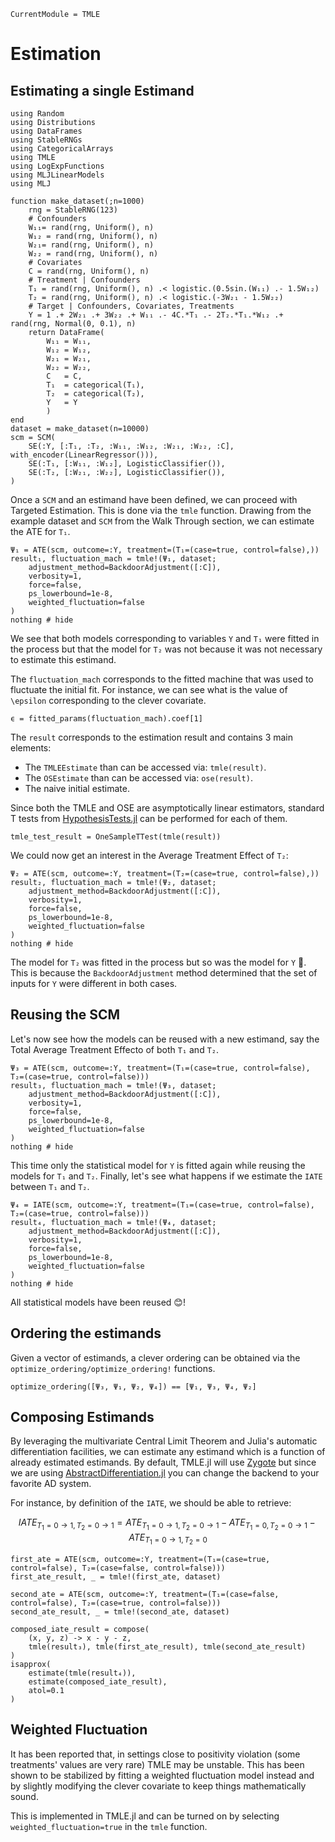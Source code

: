 ```@meta
CurrentModule = TMLE
```

# Estimation

## Estimating a single Estimand

```@setup estimation
using Random
using Distributions
using DataFrames
using StableRNGs
using CategoricalArrays
using TMLE
using LogExpFunctions
using MLJLinearModels
using MLJ

function make_dataset(;n=1000)
    rng = StableRNG(123)
    # Confounders
    W₁₁= rand(rng, Uniform(), n)
    W₁₂ = rand(rng, Uniform(), n)
    W₂₁= rand(rng, Uniform(), n)
    W₂₂ = rand(rng, Uniform(), n)
    # Covariates
    C = rand(rng, Uniform(), n)
    # Treatment | Confounders
    T₁ = rand(rng, Uniform(), n) .< logistic.(0.5sin.(W₁₁) .- 1.5W₁₂)
    T₂ = rand(rng, Uniform(), n) .< logistic.(-3W₂₁ - 1.5W₂₂)
    # Target | Confounders, Covariates, Treatments
    Y = 1 .+ 2W₂₁ .+ 3W₂₂ .+ W₁₁ .- 4C.*T₁ .- 2T₂.*T₁.*W₁₂ .+ rand(rng, Normal(0, 0.1), n)
    return DataFrame(
        W₁₁ = W₁₁, 
        W₁₂ = W₁₂,
        W₂₁ = W₂₁,
        W₂₂ = W₂₂,
        C   = C,
        T₁  = categorical(T₁),
        T₂  = categorical(T₂),
        Y   = Y
        )
end
dataset = make_dataset(n=10000)
scm = SCM(
    SE(:Y, [:T₁, :T₂, :W₁₁, :W₁₂, :W₂₁, :W₂₂, :C], with_encoder(LinearRegressor())),
    SE(:T₁, [:W₁₁, :W₁₂], LogisticClassifier()),
    SE(:T₂, [:W₂₁, :W₂₂], LogisticClassifier()),
)
```

Once a `SCM` and an estimand have been defined, we can proceed with Targeted Estimation. This is done via the `tmle` function. Drawing from the example dataset and `SCM` from the Walk Through section, we can estimate the ATE for `T₁`.

```@example estimation
Ψ₁ = ATE(scm, outcome=:Y, treatment=(T₁=(case=true, control=false),))
result₁, fluctuation_mach = tmle!(Ψ₁, dataset;
    adjustment_method=BackdoorAdjustment([:C]), 
    verbosity=1, 
    force=false, 
    ps_lowerbound=1e-8, 
    weighted_fluctuation=false
)
nothing # hide
```

We see that both models corresponding to variables `Y` and `T₁` were fitted in the process but that the model for `T₂` was not because it was not necessary to estimate this estimand.

The `fluctuation_mach` corresponds to the fitted machine that was used to fluctuate the initial fit. For instance, we can see what is the value of ``\epsilon`` corresponding to the clever covariate.

```@example estimation
ϵ = fitted_params(fluctuation_mach).coef[1]
```

The `result` corresponds to the estimation result and contains 3 main elements:

- The `TMLEEstimate` than can be accessed via: `tmle(result)`.
- The `OSEstimate` than can be accessed via: `ose(result)`.
- The naive initial estimate.

Since both the TMLE and OSE are asymptotically linear estimators, standard T tests from [HypothesisTests.jl](https://juliastats.org/HypothesisTests.jl/stable/) can be performed for each of them.

```@example estimation
tmle_test_result = OneSampleTTest(tmle(result))
```

We could now get an interest in the Average Treatment Effect of `T₂`:

```@example estimation
Ψ₂ = ATE(scm, outcome=:Y, treatment=(T₂=(case=true, control=false),))
result₂, fluctuation_mach = tmle!(Ψ₂, dataset;
    adjustment_method=BackdoorAdjustment([:C]), 
    verbosity=1, 
    force=false, 
    ps_lowerbound=1e-8, 
    weighted_fluctuation=false
)
nothing # hide
```

The model for `T₂` was fitted in the process but so was the model for `Y` 🤔. This is because the `BackdoorAdjustment` method determined that the set of inputs for `Y` were different in both cases.

## Reusing the SCM

Let's now see how the models can be reused with a new estimand, say the Total Average Treatment Effecto of both `T₁` and `T₂`.

```@example estimation
Ψ₃ = ATE(scm, outcome=:Y, treatment=(T₁=(case=true, control=false), T₂=(case=true, control=false)))
result₃, fluctuation_mach = tmle!(Ψ₃, dataset;
    adjustment_method=BackdoorAdjustment([:C]), 
    verbosity=1, 
    force=false, 
    ps_lowerbound=1e-8, 
    weighted_fluctuation=false
)
nothing # hide
```

This time only the statistical model for `Y` is fitted again while reusing the models for `T₁` and `T₂`. Finally, let's see what happens if we estimate the `IATE` between `T₁` and `T₂`.

```@example estimation
Ψ₄ = IATE(scm, outcome=:Y, treatment=(T₁=(case=true, control=false), T₂=(case=true, control=false)))
result₄, fluctuation_mach = tmle!(Ψ₄, dataset;
    adjustment_method=BackdoorAdjustment([:C]), 
    verbosity=1, 
    force=false, 
    ps_lowerbound=1e-8, 
    weighted_fluctuation=false
)
nothing # hide
```

All statistical models have been reused 😊!

## Ordering the estimands

Given a vector of estimands, a clever ordering can be obtained via the `optimize_ordering/optimize_ordering!` functions.

```@example estimation
optimize_ordering([Ψ₃, Ψ₁, Ψ₂, Ψ₄]) == [Ψ₁, Ψ₃, Ψ₄, Ψ₂]
```

## Composing Estimands

By leveraging the multivariate Central Limit Theorem and Julia's automatic differentiation facilities, we can estimate any estimand which is a function of already estimated estimands. By default, TMLE.jl will use [Zygote](https://fluxml.ai/Zygote.jl/latest/) but since we are using [AbstractDifferentiation.jl](https://github.com/JuliaDiff/AbstractDifferentiation.jl) you can change the backend to your favorite AD system.

For instance, by definition of the ``IATE``, we should be able to retrieve:

```math
IATE_{T_1=0 \rightarrow 1, T_2=0 \rightarrow 1} = ATE_{T_1=0 \rightarrow 1, T_2=0 \rightarrow 1} - ATE_{T_1=0, T_2=0 \rightarrow 1} - ATE_{T_1=0 \rightarrow 1, T_2=0}
```

```@example estimation
first_ate = ATE(scm, outcome=:Y, treatment=(T₁=(case=true, control=false), T₂=(case=false, control=false)))
first_ate_result, _ = tmle!(first_ate, dataset)

second_ate = ATE(scm, outcome=:Y, treatment=(T₁=(case=false, control=false), T₂=(case=true, control=false)))
second_ate_result, _ = tmle!(second_ate, dataset)

composed_iate_result = compose(
    (x, y, z) -> x - y - z, 
    tmle(result₃), tmle(first_ate_result), tmle(second_ate_result)
)
isapprox(
    estimate(tmle(result₄)),
    estimate(composed_iate_result),
    atol=0.1
)
```

## Weighted Fluctuation

It has been reported that, in settings close to positivity violation (some treatments' values are very rare) TMLE may be unstable. This has been shown to be stabilized by fitting a weighted fluctuation model instead and by slightly modifying the clever covariate to keep things mathematically sound.

This is implemented in TMLE.jl and can be turned on by selecting `weighted_fluctuation=true` in the `tmle` function.

